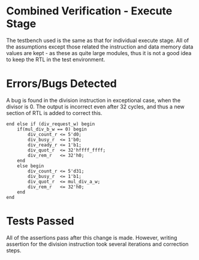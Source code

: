 # Combined Verification - Execute Stage  
The testbench used is the same as that for individual execute stage. All of the assumptions except those related the instruction and data memory data values are kept - as these as quite large modules, thus it is not a good idea to keep the RTL in the test environment. 

# Errors/Bugs Detected
A bug is found in the division instruction in exceptional case, when the divisor is 0. The output is incorrect even after 32 cycles, and thus a new section of RTL is added to correct this.
```
end else if (div_request_w) begin  
    if(mul_div_b_w == 0) begin
        div_count_r <= 5'd0;
        div_busy_r  <= 1'b0;
        div_ready_r <= 1'b1;
        div_quot_r  <= 32'hffff_ffff;
        div_rem_r   <= 32'h0;
    end
    else begin
        div_count_r <= 5'd31;
        div_busy_r  <= 1'b1;
        div_quot_r  <= mul_div_a_w;
        div_rem_r   <= 32'h0;
    end
end
```
# Tests Passed
All of the assertions pass after this change is made. However, writing assertion for the division instruction took several iterations and correction steps.
